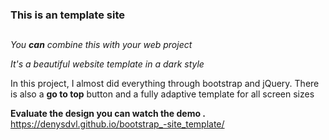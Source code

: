 ### This is an  template site  <h2>
        
_You **can** combine this with your web project_

*It's a beautiful website template in a dark style*

In this project, I almost did everything through bootstrap and jQuery.
There is also a **go to top** button and a fully adaptive template for all screen sizes 

**Evaluate the design you can watch the demo .**
https://denysdvl.github.io/bootstrap_-site_template/
